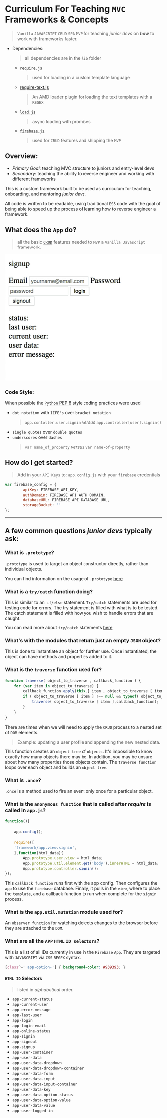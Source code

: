 # Curriculum For Teaching `MVC` Frameworks & Concepts
 > `Vanilla` `JAVASCRIPT` `CRUD` `SPA` `MVP` for teaching _junior devs_ on *__how__* to work with frameworks faster.

 * Dependencies:
    > all dependencies are in the `lib` folder
    - [`require.js`](https://cdnjs.com/libraries/require.js)
        > used for loading in a custom template language
    - [require-text.js](https://cdnjs.com/libraries/require-text)
        > An AMD loader plugin for loading the text templates with a `REGEX`
    - [`load.js`](https://cdnjs.com/libraries/loadjs)
        > async loading with promises
    - [`firebase.js`](https://firebase.google.com/docs/reference/js)
        > used for `CRUD` features and shipping the `MVP`

## Overview:
 - _Primary Goal_: teaching MVC structure to juniors and entry-level devs
 - _Secondary_: teaching the ability to reverse engineer and working with different frameworks

This is a custom framework built to be used as curriculum for teaching, onboarding, and mentoring _junior devs_.

All code is written to be readable, using traditional `ES5` code with the goal of being able to speed up the process of learning how to reverse engineer a framework.

## What does the `App` do?
 > all the basic [`CRUD`](https://developer.mozilla.org/en-US/docs/Glossary/CRUD) features needed to `MVP` a `Vanilla Javascript` framework.

 ![vanilla.js framework for firebase `CRUD` `MVP`](docs.crud.login.gif)


### Code Style:

When possible the [`Python` PEP 8](https://www.python.org/dev/peps/pep-0008/) style coding practices were used

 - `dot notation` with `IIFE's` over `bracket notation`
    > `app.contoller.user.signin` _versus_ `app.controller[user].signin()`
 - `single quotes` over `double quotes`
 - `underscores` over `dashes`
    > `var name_of_property` _versus_  `var name-of-property`

## How do I get started?
 > Add in your `API Keys` to: `app.config.js` with your `firebase` credentials
```javascript
var firebase_config = {
        apiKey: FIREBASE_API_KEY,
        authDomain: FIREBASE_API_AUTH_DOMAIN,
        databaseURL: FIREBASE_API_DATABASE_URL,
        storageBucket: ''
};
```

---

## A few common questions _junior devs_ typically ask:

### What is `.prototype`?
`.prototype` is used to target an object constructor directly, rather than individual objects.

You can find information on the usage of `.prototype` [here](https://developer.mozilla.org/en-US/docs/Learn/JavaScript/Objects/Object_prototypes)

### What is a `try/catch` function doing?
This is similar to an` if/else` statement. `Try/catch` statements are used for testing code for errors. The try statement is filled with what is to be tested. The catch statement is filled with how you wish to handle errors that are caught.

You can read more about `try/catch` statements [here](https://developer.mozilla.org/en-US/docs/Web/JavaScript/Reference/Statements/try...catch)

### What's with the modules that return just an empty `JSON` object?
This is done to instantiate an object for further use. Once instantiated, the object can have methods and properties added to it.

### What is the *_`traverse`_* function used for?

```javascript
function traverse( object_to_traverse , callback_function ) {
    for (var item in object_to_traverse) {
        callback_function.apply(this,[ item , object_to_traverse [ item ]]);
        if ( object_to_traverse [ item ] !== null && typeof( object_to_traverse [ item ]) == 'object') {
            traverse( object_to_traverse [ item ],callback_function);
        }
    }
}
```
There are times when we will need to apply the `CRUD` process to a nested set of `DOM` elements.
 > Example: updating a user profile and appending the new nested data.

This function creates an `object tree` of `objects`. It's impossible to know exactly how many objects there may be. In addition, you may be unsure about how many properties those objects contain. The `traverse function` loops over each object and builds an `object tree`.

### What is `.once`?
`.once` is a method used to fire an event only once for a particular object.

### What is the `anonymous function` that is called after *_require_* is called in `app.js`?
```javascript
function(){

    app.config();

    require([
    'framework/app.view.signin',
    ],function(html_data){
        App.prototype.user.view = html_data;
        App.prototype.util.element.get('body').innerHTML = html_data;
        App.prototype.controller.signin();
});
```

This `callback function` runs first with the app config.
Then configures the `app` to use the `firebase` database.
Finally, it pulls in the `view`, where to place the `template`, and a callback function to run when complete for the `signin` process.

### What is the `app.util.mutation` module used for?

An `observer function` for watching detects changes to the browser before they are attached to the `DOM`.


### What are all the `APP` `HTML` `ID selectors`?

This is a list of all IDs currently in use in the `Firebase` `App`.
They are targeted with `JAVASCRIPT` via `CSS` `REGEX` syntax.

```css
[class^=' app-option-'] { background-color: #939393; }
```


#### `HTML ID` Selectors
 > listed in _alphabetical_ order.

  - `app-current-status`
  - `app-current-user`
  - `app-error-message`
  - `app-last-user`
  - `app-login`
  - `app-login-email`
  - `app-online-status`
  - `app-signin`
  - `app-signout`
  - `app-signup`
  - `app-user-container`
  - `app-user-data`
  - `app-user-data-dropdown`
  - `app-user-data-dropdown-container`
  - `app-user-data-form`
  - `app-user-data-input`
  - `app-user-data-input-container`
  - `app-user-data-key`
  - `app-user-data-option-status`
  - `app-user-data-option-value`
  - `app-user-data-value`
  - `app-user-logged-in`
